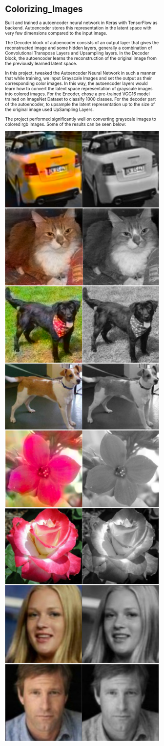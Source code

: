 # Colorizing_Images

Built and trained a autoencoder neural network in Keras with TensorFlow as backend. Autoencoder stores this representation in the latent space with very few dimensions compared to the input image.

The Decoder block of autoencoder consists of an output layer that gives the reconstructed image and some hidden layers, generally a combination of Convolutional Transpose Layers and Upsampling layers. In the Decoder block, the autoencoder learns the reconstruction of the original image from the previously learned latent space.

In this project, tweaked the Autoencoder Neural Network in such a manner that while training, we input Grayscale Images and set the output as their corresponding color images. In this way, the autoencoder layers would learn how to convert the latent space representation of grayscale images into colored images. For the Encoder, chose a pre-trained VGG16 model trained on ImageNet Dataset to classify 1000 classes. For the decoder part of the autoencoder, to upsample the latent representation up to the size of the original image used UpSampling Layers.

The project performed significantly well on converting grayscale images to colored rgb images. Some of the results can be seen below: 

![image](https://github.com/RishitToteja/Colorizing_Images/blob/main/Test_Images/test_car.png)
![image](https://github.com/RishitToteja/Colorizing_Images/blob/main/Test_Images/test_cat.png)
![image](https://github.com/RishitToteja/Colorizing_Images/blob/main/Test_Images/test_dog_1.png)
![image](https://github.com/RishitToteja/Colorizing_Images/blob/main/Test_Images/test_dog_2.png)
![image](https://github.com/RishitToteja/Colorizing_Images/blob/main/Test_Images/test_flower_1.png)
![image](https://github.com/RishitToteja/Colorizing_Images/blob/main/Test_Images/test_flower_2.png)
![image](https://github.com/RishitToteja/Colorizing_Images/blob/main/Test_Images/test_person_female.png)
![image](https://github.com/RishitToteja/Colorizing_Images/blob/main/Test_Images/test_person_male.png)
